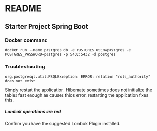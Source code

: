 # README #

## Starter Project Spring Boot



### Docker command
```
docker run --name postgres_db -e POSTGRES_USER=postgres -e POSTGRES_PASSWORD=postgres -p 5432:5432 -d postgres
```

### Troubleshooting

```
org.postgresql.util.PSQLException: ERROR: relation "role_authority" does not exist
```
Simply restart the application. Hibernate sometimes does not initialize the tables fast enough an causes thios error. restarting the application fixes this.

##### Lombok operations are red

Confirm you have the suggested Lombok Plugin installed.